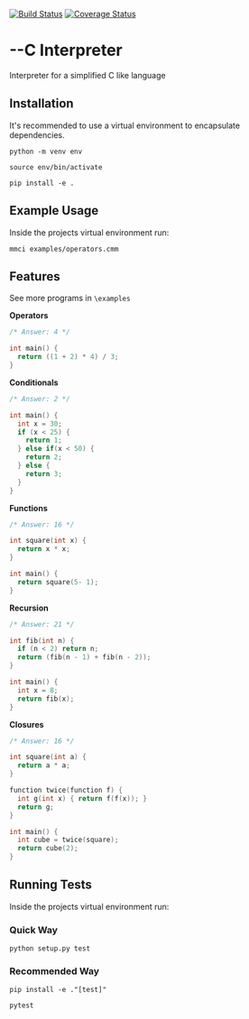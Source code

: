 [![Build Status](https://travis-ci.org/Jackevansevo/interpreter.svg?branch=master)](https://travis-ci.org/Jackevansevo/interpreter)
[![Coverage Status](https://coveralls.io/repos/github/Jackevansevo/Interpreter/badge.svg?branch=master)](https://coveralls.io/github/Jackevansevo/Interpreter?branch=master)

# --C Interpreter

Interpreter for a simplified C like language

## Installation

It's recommended to use a virtual environment to encapsulate dependencies.

    python -m venv env

    source env/bin/activate

    pip install -e .

## Example Usage

Inside the projects virtual environment run:

    mmci examples/operators.cmm

## Features

See more programs in `\examples`

**Operators**

```c
/* Answer: 4 */

int main() {
  return ((1 + 2) * 4) / 3;
}
```

**Conditionals**

```c
/* Answer: 2 */

int main() {
  int x = 30;
  if (x < 25) {
    return 1;
  } else if(x < 50) {
    return 2;
  } else {
    return 3;
  }
}
```

**Functions**

```c
/* Answer: 16 */

int square(int x) {
  return x * x;
}

int main() {
  return square(5- 1);
}
```

**Recursion**

```c
/* Answer: 21 */

int fib(int n) {
  if (n < 2) return n;
  return (fib(n - 1) + fib(n - 2));
}

int main() {
  int x = 8;
  return fib(x);
}
```

**Closures**

```c
/* Answer: 16 */

int square(int a) {
  return a * a;
}

function twice(function f) {
  int g(int x) { return f(f(x)); }
  return g;
}

int main() {
  int cube = twice(square);
  return cube(2);
}
```

## Running Tests

Inside the projects virtual environment run:

### Quick Way

    python setup.py test

### Recommended Way

    pip install -e ."[test]"

    pytest
